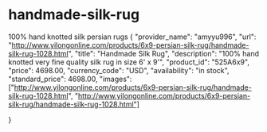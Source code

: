 # handmade-silk-rug
100% hand knotted silk persian rugs
{
    "provider_name": "amyyu996",
    "url": "http://www.yilongonline.com/products/6x9-persian-silk-rug/handmade-silk-rug-1028.html",
    "title": "Handmade Silk Rug",
    "description": "100% hand knotted very fine quality silk rug in size 6' x 9'",
    "product_id": "525A6x9",
    "price": 4698.00,
    "currency_code": "USD",
    "availability": "in stock",
    "standard_price": 4698.00,
    "images": ["http://www.yilongonline.com/products/6x9-persian-silk-rug/handmade-silk-rug-1028.html",
               "http://www.yilongonline.com/products/6x9-persian-silk-rug/handmade-silk-rug-1028.html"]

    
}
